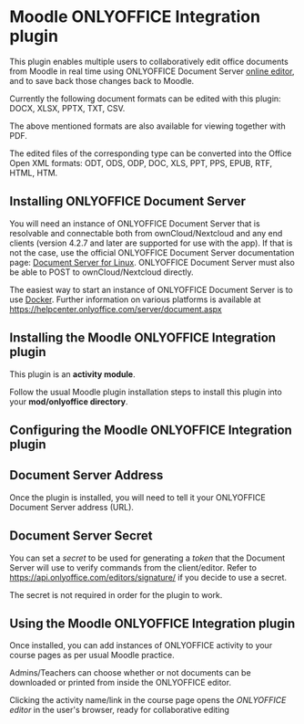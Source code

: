 # Moodle ONLYOFFICE Integration plugin

This plugin enables multiple users to collaboratively edit office documents from Moodle in real time using ONLYOFFICE Document Server [online editor](https://www.onlyoffice.com/editors.aspx), and to save back those changes back to Moodle.

Currently the following document formats can be edited with this plugin: 
DOCX, XLSX, PPTX, TXT, CSV. 

The above mentioned formats are also available for viewing together with PDF. 

The edited files of the corresponding type can be converted into the Office Open XML formats: 
ODT, ODS, ODP, DOC, XLS, PPT, PPS, EPUB, RTF, HTML, HTM.

## Installing ONLYOFFICE Document Server

You will need an instance of ONLYOFFICE Document Server that is resolvable and connectable both from ownCloud/Nextcloud and any end clients (version 4.2.7 and later are supported for use with the app). If that is not the case, use the official ONLYOFFICE Document Server documentation page: [Document Server for Linux](http://helpcenter.onlyoffice.com/server/linux/document/linux-installation.aspx). ONLYOFFICE Document Server must also be able to POST to ownCloud/Nextcloud directly.

The easiest way to start an instance of ONLYOFFICE Document Server is to use [Docker](https://github.com/ONLYOFFICE/Docker-DocumentServer). Further information on various platforms is available at https://helpcenter.onlyoffice.com/server/document.aspx

## Installing the Moodle ONLYOFFICE Integration plugin

This plugin is an __activity module__.

Follow the usual Moodle plugin installation steps to install this plugin into your __mod/onlyoffice directory__.


## Configuring the Moodle ONLYOFFICE Integration plugin

## Document Server Address

Once the plugin is installed, you will need to tell it your ONLYOFFICE Document Server address (URL).

## Document Server Secret

You can set a *secret* to be used for generating a *token* that the Document Server will use to verify commands from the client/editor. Refer to https://api.onlyoffice.com/editors/signature/ if you decide to use a secret.

The secret is not required in order for the plugin to work. 

## Using the Moodle ONLYOFFICE Integration plugin

Once installed, you can add instances of ONLYOFFICE activity to your course pages as per usual Moodle practice.

Admins/Teachers can choose whether or not documents can be downloaded or printed from inside the ONLYOFFICE editor.

Clicking the activity name/link in the course page opens the *ONLYOFFICE editor* in the user's browser, ready for collaborative editing